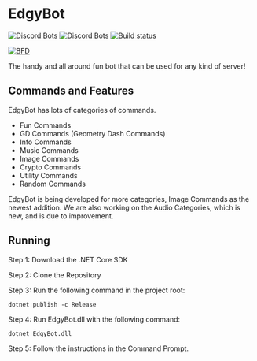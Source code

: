# EdgyBot

[![Discord Bots](https://discordbots.org/api/widget/status/373163613390897163.svg)](https://discordbots.org/bot/373163613390897163)
[![Discord Bots](https://discordbots.org/api/widget/servers/373163613390897163.svg)](https://discordbots.org/bot/373163613390897163)
[![Build status](https://ci.appveyor.com/api/projects/status/3vrij7icnol81fk1?svg=true)](https://ci.appveyor.com/project/MonstahGames/edgybot)

[![BFD](https://botsfordiscord.com/api/v1/bots/373163613390897163/embed?theme=dark)](https://botsfordiscord.com/bot/373163613390897163)

The handy and all around fun bot that can be used for any kind of server!

 ## Commands and Features
 
 EdgyBot has lots of categories of commands.

* Fun Commands
* GD Commands (Geometry Dash Commands)
* Info Commands
* Music Commands
* Image Commands
* Crypto Commands
* Utility Commands
* Random Commands

EdgyBot is being developed for more categories, Image Commands as the newest addition.
We are also working on the Audio Categories, which is new, and is due to improvement.

## Running


Step 1: Download the .NET Core SDK

Step 2: Clone the Repository

Step 3: Run the following command in the project root:

```batch
dotnet publish -c Release
```
Step 4: Run EdgyBot.dll with the following command:
```batch
dotnet EdgyBot.dll
```
Step 5: Follow the instructions in the Command Prompt. 
